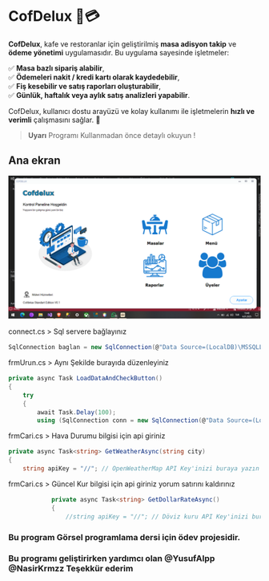 # CofDelux 🏪💳

**CofDelux**, kafe ve restoranlar için geliştirilmiş **masa adisyon takip** ve **ödeme yönetimi** uygulamasıdır. Bu uygulama sayesinde işletmeler:

✅ **Masa bazlı sipariş alabilir**,  
✅ **Ödemeleri nakit / kredi kartı olarak kaydedebilir**,  
✅ **Fiş kesebilir ve satış raporları oluşturabilir**,  
✅ **Günlük, haftalık veya aylık satış analizleri yapabilir**.  

CofDelux, kullanıcı dostu arayüzü ve kolay kullanımı ile işletmelerin **hızlı ve verimli** çalışmasını sağlar. 🚀  

> **Uyarı**
> Programı Kullanmadan önce detaylı okuyun !


## Ana ekran
![Home](https://raw.githubusercontent.com/onurgncode/Cofdelux_v01/refs/heads/main/Resimler/Ekran_Al%C4%B1nt%C4%B1s%C4%B12.PNG)

connect.cs > Sql servere bağlayınız 
```csharp
SqlConnection baglan = new SqlConnection(@"Data Source=(LocalDB)\MSSQLLocalDB;AttachDbFilename=|DataDirectory|\Database1.mdf;Integrated Security=True;");
```
frmUrun.cs > Aynı Şekilde burayıda düzenleyiniz
```csharp
private async Task LoadDataAndCheckButton()
{
    try
    {
        await Task.Delay(100);
        using (SqlConnection conn = new SqlConnection(@"Data Source=(LocalDB)\MSSQLLocalDB;AttachDbFilename=|DataDirectory|\Database1.mdf;Integrated Security=True;"))
```
frmCari.cs > Hava Durumu bilgisi için api giriniz
```csharp
private async Task<string> GetWeatherAsync(string city)
{
    string apiKey = "//"; // OpenWeatherMap API Key'inizi buraya yazın
```
frmCari.cs > Güncel Kur bilgisi için api giriniz yorum satırını kaldırınız
```csharp
            private async Task<string> GetDollarRateAsync()
            {
                //string apiKey = "//"; // Döviz kuru API Key'inizi buraya yazın
```



### **Bu program Görsel programlama dersi için ödev projesidir.**
### **Bu programı geliştirirken yardımcı olan @YusufAIpp @NasirKrmzz Teşekkür ederim**
